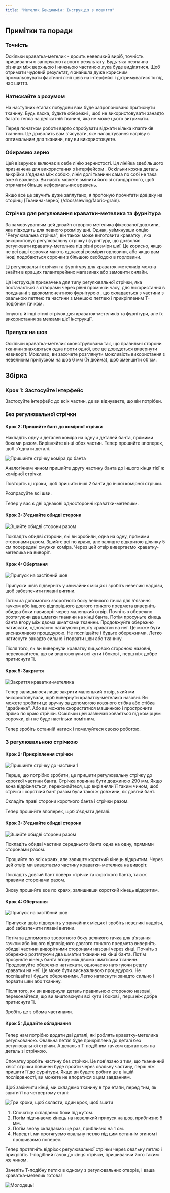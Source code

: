 ```yaml
---
title: "Метелик Бенджамін: Інструкція з пошиття"
---
```


## Примітки та поради

### Точність

Оскільки краватка-метелик - досить невеликий виріб, точність пришивання є запорукою гарного результату. Будь-яка незначна різниця між верхньою і нижньою частиною лука буде виділятися. Щоб отримати чудовий результат, я знайшла дуже корисним промальовувати фактичні лінії швів на інтерфейсі і дотримуватися їх під час шиття.

### Натискайте з розумом

На наступних етапах побудови вам буде запропоновано притиснути тканину. Будь ласка, будьте обережні , щоб не використовувати занадто багато тепла на делікатній тканині, яка не може цього витримати.

Перед початком роботи варто спробувати віджати кілька клаптиків тканини. Це дозволить вам з'ясувати, яке налаштування нагріву є оптимальним для тканини, яку ви використовуєте.

### Обираємо зерно

Цей візерунок включає в себе лінію зернистості. Ця лінійка здебільшого призначена для використання з інтерфейсом . Оскільки кожна деталь викрійки з'єднана між собою, лінія долі тканини сама по собі не така вже й важлива. Ви навіть можете змінити його зі стандартного, щоб отримати більше неформальних вражень.

<Note>

Якщо все це звучить дуже заплутано, я пропоную прочитати довідку
на сторінці [Тканина-зерно] (/docs/sewing/fabric-grain).

</Note>

### Стрічка для регулювання краватки-метелика та фурнітура

За замовчуванням цей дизайн створює метелика фіксованої довжини, яка підходить для певного розміру шиї. Однак, увімкнувши опцію "Регулювальна стрічка", він також може виготовити краватку , яка використовує регулювальну стрічку і фурнітуру, що дозволяє регулювати краватку-метелика під різні розміри шиї. Це корисно, якщо не всі ваші сорочки мають однакові розміри горловини, або якщо вам іноді подобаються сорочки з більшою свободою в горловини.

Ці регулювальні стрічки та фурнітуру для краваток-метеликів можна знайти в кращих галантерейних магазинах або замовити онлайн.

<Note>

Ця інструкція призначена для типу регулювальної стрічки, яка постачається з отворами
через рівні проміжки часу, для використання в поєднанні з двокомпонентною фурнітурою
, що складається з частини з овальною петлею та частини з меншою петлею
і прикріпленим Т-подібним гачком.

Існують й інші стилі стрічок для краваток-метеликів та фурнітури, але їх використання
за межами цієї інструкції.

</Note>

### Припуск на шов

Оскільки краватка-метелик сконструйована так, що правильні сторони тканини знаходяться одна проти одної, все це доведеться вивернути навиворіт. Можливо, ви захочете розглянути можливість використання з невеликим припуском на шов 6 мм (¼ дюйма), щоб зменшити об'єм.

## Збірка

### Крок 1: Застосуйте інтерфейс

Застосуйте інтерфейс до всіх частин, де ви відчуваєте, що він потрібен.

### Без регулювальної стрічки

#### Крок 2: Пришийте бант до комірної стрічки

Накладіть одну з деталей коміра на одну з деталей банта, прямими боками разом. Вирівняйте кінці обох частин. Тепер прошийте впоперек, щоб з'єднати деталі.

![Пришийте стрічку коміра до банта](step12.png)

Аналогічним чином пришийте другу частину банта до іншого кінця тієї ж комірної стрічки.

Повторіть ці кроки, щоб пришити інші 2 банти до іншої комірної стрічки.

Розпрасуйте всі шви.

Тепер у вас є дві однакові односторонні краватки-метелики.

#### Крок 3: З'єднайте обидві сторони

![Зшийте обидві сторони разом](step13.png)

Покладіть обидві сторони, які ви зробили, одна на одну, прямими сторонами разом. Зшийте всі по краях, але залиште відкритою ділянку 5 см посередині смужки коміра. Через цей отвір вивертаємо краватку-метелика на виворіт.

#### Крок 4: Обертання

![Припуск на застібний шов](step14.png)

Припуски швів підверніть у звичайних місцях і зробіть невеликі надрізи, щоб забезпечити плавні вигини.

Потім за допомогою зворотного боку великого гачка для в'язання гачком або іншого відповідного довгого тонкого предмета виверніть обидва боки навиворіт через маленький отвір. Почніть з обережно розтягуючи два шматки тканини на кінці банта. Потім просуньте кінець банта вгору між двома шматками тканини. Продовжуйте обережно натискати, одночасно натягуючи решту краватки на неї. Це може бути виснажливою процедурою. Не поспішайте і будьте обережними. Легко натиснути занадто сильно і порвати шви або тканину.

Після того, як ви вивернули краватку лицьовою стороною назовні, переконайтеся, що ви виштовхнули всі кути і бокові , перш ніж добре притиснути її.

#### Крок 5: Закриття

![Закриття краватки-метелика](step15.png)

Тепер залишилося лише закрити маленький отвір, який ми використовували, щоб вивернути краватку-метелика назовні. Ви можете зробити це вручну за допомогою ковзного стібка або стібка "драбинка". Або ви можете скористатися машинкою і прострочити прямо по краю стрічки. Оскільки цей зазвичай ховається під комірцем сорочки, він не буде настільки помітним.

Тепер зробіть останній натиск і помилуйтеся своєю роботою.

### З регулювальною стрічкою

#### Крок 2: Прикріплення стрічки

![Пришийте стрічку до частини 1](step22.png)

Перше, що потрібно зробити, це пришити регулювальну стрічку до короткої частини банта. Стрічка повинна бути довжиною 290 мм. Якщо вона відрізняється, переконайтеся, що вирівняли її таким чином, щоб стрічка і короткий бант разом були такої ж довжини, як довгий бант.

Складіть праві сторони короткого банта і стрічки разом.

Тепер прошийте впоперек, щоб з'єднати деталі.

#### Крок 3: З'єднайте обидві сторони

![Зшийте обидві сторони разом](step23.png)

Покладіть обидві частини середнього банта одна на одну, прямими сторонами разом.

Прошийте по всіх краях, але залиште короткий кінець відкритим. Через цей отвір ми вивертаємо частину краватки-метелика на виворіт.

Покладіть довгий бант поверх стрічки та короткого банта, також правими сторонами разом.

Знову прошийте все по краях, залишивши короткий кінець відкритим.

#### Крок 4: Обертання

![Припуск на застібний шов](step14.png)

Припуски швів підверніть у звичайних місцях і зробіть невеликі надрізи, щоб забезпечити плавні вигини.

Потім за допомогою зворотного боку великого гачка для в'язання гачком або іншого відповідного довгого тонкого предмета виверніть обидві частини виворітними сторонами назовні через кінці. Почніть з обережно розтягуючи два шматки тканини на кінці банта. Потім просуньте кінець банта вгору між двома шматками тканини. Продовжуйте обережно натискати, одночасно натягуючи решту краватки на неї. Це може бути виснажливою процедурою. Не поспішайте і будьте обережними. Легко натиснути занадто сильно і порвати шви або тканину.

Після того, як ви вивернули деталь правильною стороною назовні, переконайтеся, що ви виштовхнули всі кути і бокові , перш ніж добре притиснути її.

Зробіть це з обома частинами.

#### Крок 5: Додайте обладнання

Тепер нам потрібно додати дві деталі, які роблять краватку-метелика регульованою. Овальна петля буде прикріплена до деталі без регулювальної стрічки. А деталь з Т-подібним гачком одягається на деталь зі стрічкою.

Спочатку зробіть частину без стрічки. Це пов'язано з тим, що тканинний хвіст стрічки повинен буде пройти через овальну частину, перш ніж пришити її до фурнітури. Якщо ви будете робити це в іншій послідовності, ви можете не впоратися з цим завданням.

Щоб закінчити кінці, ми складемо тканину в три етапи, перед тим, як зшити її на четвертому етапі:

![Три кроки, щоб скласти, один крок, щоб зшити](step25.png)

1. Спочатку складаємо боки під кутом.
2. Потім підгинаємо кінець на невеликий припуск на шов, приблизно 5 мм.
3. Потім знову складаємо ще раз, приблизно на 1 см.
4. Нарешті, ми протягуємо овальну петлю під цим останнім згином і прошиваємо поперек.

Тепер протягніть відрізок регулювальної стрічки через овальну петлю і прикріпіть Т-подібний гачок до кінця стрічки, пришиваючи його таким же чином.

Зачепіть Т-подібну петлю в одному з регулювальних отворів, і ваша краватка-метелик готова!

![Молодець!](finished.gif)
